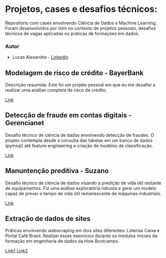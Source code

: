 # Projetos, cases e desafios técnicos:
Repositório com cases envolvendo Ciência de Dados e Machine Learning. Foram desenvolvidos por mim no contexto de projetos pessoais, desafios técnicos de vagas aplicadas ou práticas de formações em dados.

### Autor
* Lucas Alexandre - [Linkedin](https://www.linkedin.com/in/lucasabo/)

## Modelagem de risco de crédito - BayerBank
Descrição resumida: Este foi um projeto pessoal em que eu me desafiei a realizar uma análise completa de risco de crédito.

[Link](https://github.com/lucasabo/Portfolio/blob/main/Credit_Risk_BayerBank.ipynb)

## Detecção de fraude em contas digitais - Gerencianet
Desafio técnico de ciência de dados envolvendo detecção de fraudes. O projeto contempla desde a consulta das tabelas em um banco de dados (pymsql) até feature engineering e criação de modelos de classificação.

[Link](https://github.com/lucasabo/Portfolio/blob/main/Detecção_de_Fraudes_Gerencianet.ipynb)

## Manuntenção preditiva - Suzano
Desafio técnico de ciência de dados visando a predição de vida útil restante de equipamentos. Fiz uma análise exploratória robusta e gerei um modelo capaz de prever o tempo de vida útil remanescente de máquinas industriais.

[Link](https://github.com/lucasabo/Portfolio/blob/main/EDA_Looqbox.ipynb)

## Extração de dados de sites
Práticas envolvendo webscraping em dois sites diferentes: Loterias Caixa e Portal Café Brasil. Realizei esses exercícios durante os módulos iniciais da formação em engenharia de dados da How Bootcamps.

[Link1](https://github.com/lucasabo/Portfolio/blob/main/ETL_Loterias_HowBootcamps.ipynb)
[Link2](https://github.com/lucasabo/Portfolio/blob/main/ETL_Podcast_HowBootcamps.ipynb)
